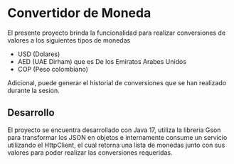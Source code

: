 # Convertidor de Moneda

El presente proyecto  brinda la funcionalidad para realizar conversiones de valores a los siguientes  tipos de monedas
 - USD (Dolares)
 - AED (UAE Dirham) que es De los Emiratos Arabes Unidos
 - COP (Peso colombiano)

 Adicional, puede generar el historial de conversiones que se han realizado durante la sesion.



 ## Desarrollo

 El proyecto se encuentra desarrollado con Java 17, utiliza la libreria Gson para transformar los JSON en objetos e internamente consume un servicio utilizando el HttpClient, el cual retorna una lista de monedas junto con sus valores para poder realizar las conversiones requeridas.



